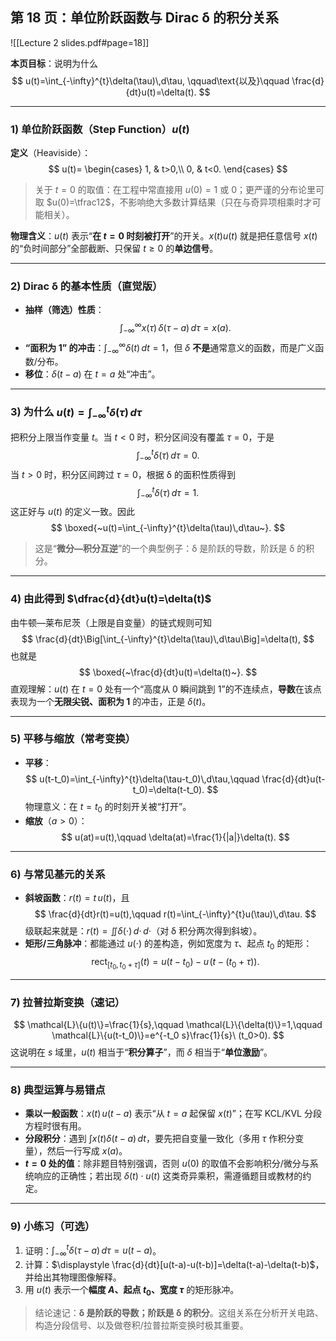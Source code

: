 ## 第 18 页：单位阶跃函数与 Dirac δ 的积分关系
![[Lecture 2 slides.pdf#page=18]]

**本页目标**：说明为什么
$$
u(t)=\int_{-\infty}^{t}\delta(\tau)\,d\tau,
\qquad\text{以及}\qquad
\frac{d}{dt}u(t)=\delta(t).
$$

---

### 1) 单位阶跃函数（Step Function）$u(t)$
**定义**（Heaviside）：
$$
u(t)=
\begin{cases}
1, & t>0,\\
0, & t<0.
\end{cases}
$$

> 关于 $t=0$ 的取值：在工程中常直接用 $u(0)=1$ 或 $0$；更严谨的分布论里可取 $u(0)=\tfrac12$，不影响绝大多数计算结果（只在与奇异项相乘时才可能相关）。

**物理含义**：$u(t)$ 表示“**在 $t=0$ 时刻被打开**”的开关。$x(t)u(t)$ 就是把任意信号 $x(t)$ 的“负时间部分”全部截断、只保留 $t\ge0$ 的**单边信号**。

---

### 2) Dirac δ 的基本性质（直觉版）
- **抽样（筛选）性质**：
  $$
  \int_{-\infty}^{\infty}x(\tau)\,\delta(\tau-a)\,d\tau=x(a).
  $$
- **“面积为 1” 的冲击**：$\displaystyle \int_{-\infty}^{\infty}\delta(t)\,dt=1$，但 $\delta$ **不是**通常意义的函数，而是广义函数/分布。
- **移位**：$\delta(t-a)$ 在 $t=a$ 处“冲击”。

---

### 3) 为什么 $\displaystyle u(t)=\int_{-\infty}^{t}\delta(\tau)\,d\tau$
把积分上限当作变量 $t$。当 $t<0$ 时，积分区间没有覆盖 $\tau=0$，于是
$$
\int_{-\infty}^{t}\delta(\tau)\,d\tau=0.
$$
当 $t>0$ 时，积分区间跨过 $\tau=0$，根据 δ 的面积性质得到
$$
\int_{-\infty}^{t}\delta(\tau)\,d\tau=1.
$$
这正好与 $u(t)$ 的定义一致。因此
$$
\boxed{~u(t)=\int_{-\infty}^{t}\delta(\tau)\,d\tau~}.
$$

> 这是“**微分—积分互逆**”的一个典型例子：δ 是阶跃的导数，阶跃是 δ 的积分。

---

### 4) 由此得到 $\dfrac{d}{dt}u(t)=\delta(t)$
由牛顿—莱布尼茨（上限是自变量）的链式规则可知
$$
\frac{d}{dt}\Big[\int_{-\infty}^{t}\delta(\tau)\,d\tau\Big]=\delta(t),
$$
也就是
$$
\boxed{~\frac{d}{dt}u(t)=\delta(t)~}.
$$
直观理解：$u(t)$ 在 $t=0$ 处有一个“高度从 $0$ 瞬间跳到 $1$”的不连续点，**导数**在该点表现为一个**无限尖锐、面积为 1** 的冲击，正是 $\delta(t)$。

---

### 5) 平移与缩放（常考变换）
- **平移**：
  $$
  u(t-t_0)=\int_{-\infty}^{t}\delta(\tau-t_0)\,d\tau,\qquad 
  \frac{d}{dt}u(t-t_0)=\delta(t-t_0).
  $$
  物理意义：在 $t=t_0$ 的时刻开关被“打开”。
- **缩放**（$a>0$）：
  $$
  u(at)=u(t),\qquad \delta(at)=\frac{1}{|a|}\delta(t).
  $$

---

### 6) 与常见基元的关系
- **斜坡函数**：$r(t)=t\,u(t)$，且
  $$
  \frac{d}{dt}r(t)=u(t),\qquad
  r(t)=\int_{-\infty}^{t}u(\tau)\,d\tau.
  $$
  级联起来就是：$\displaystyle r(t)=\iint \delta(\cdot)\,d\cdot\,d\cdot$（对 δ 积分两次得到斜坡）。
- **矩形/三角脉冲**：都能通过 $u(\cdot)$ 的差构造，例如宽度为 $\tau$、起点 $t_0$ 的矩形：
  $$
  \text{rect}_{[t_0,\,t_0+\tau]}(t)=u(t-t_0)-u\!\big(t-(t_0+\tau)\big).
  $$

---

### 7) 拉普拉斯变换（速记）
$$
\mathcal{L}\{u(t)\}=\frac{1}{s},\qquad
\mathcal{L}\{\delta(t)\}=1,\qquad
\mathcal{L}\{u(t-t_0)\}=e^{-t_0 s}\frac{1}{s}\ (t_0>0).
$$
这说明在 $s$ 域里，$u(t)$ 相当于“**积分算子**”，而 $\delta$ 相当于“**单位激励**”。

---

### 8) 典型运算与易错点
- **乘以一般函数**：$x(t)\,u(t-a)$ 表示“从 $t=a$ 起保留 $x(t)$”；在写 KCL/KVL 分段方程时很有用。
- **分段积分**：遇到 $\displaystyle \int x(t)\delta(t-a)\,dt$，要先把自变量一致化（多用 $\tau$ 作积分变量），然后一行写成 $x(a)$。
- **$t=0$ 处的值**：除非题目特别强调，否则 $u(0)$ 的取值不会影响积分/微分与系统响应的正确性；若出现 $\delta(t)\cdot u(t)$ 这类奇异乘积，需遵循题目或教材的约定。

---

### 9) 小练习（可选）
1. 证明：$\displaystyle \int_{-\infty}^{t}\delta(\tau-a)\,d\tau=u(t-a)$。  
2. 计算：$\displaystyle \frac{d}{dt}[u(t-a)-u(t-b)]=\delta(t-a)-\delta(t-b)$，并给出其物理图像解释。  
3. 用 $u(t)$ 表示一个**幅度 $A$、起点 $t_0$、宽度 $\tau$** 的矩形脉冲。

> 结论速记：**δ 是阶跃的导数；阶跃是 δ 的积分**。这组关系在分析开关电路、构造分段信号、以及做卷积/拉普拉斯变换时极其重要。
